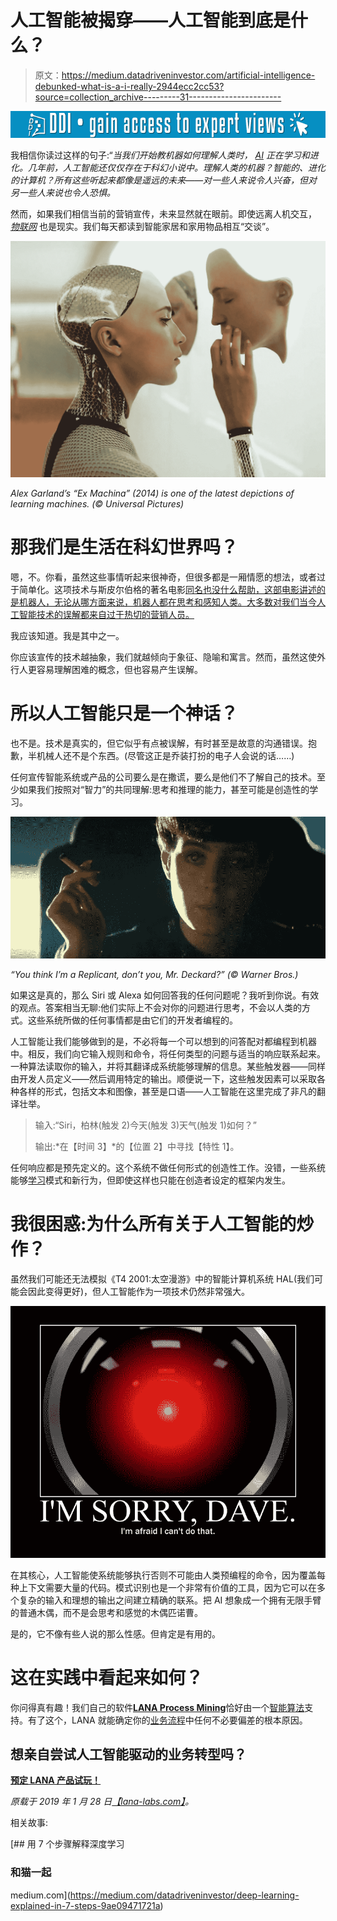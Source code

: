 # 人工智能被揭穿——人工智能到底是什么？

> 原文：<https://medium.datadriveninvestor.com/artificial-intelligence-debunked-what-is-a-i-really-2944ecc2cc53?source=collection_archive---------31----------------------->

[![](img/69221992aef8a7719fdcb6406e589f9b.png)](http://www.track.datadriveninvestor.com/1B9E)

我相信你读过这样的句子:“*当我们开始教机器如何理解人类时，* [*AI*](https://lana-labs.com/en/glossary/artificial-intelligence/) *正在学习和进化。几年前，人工智能还仅仅存在于科幻小说中。理解人类的机器？智能的、进化的计算机？所有这些听起来都像是遥远的未来——对一些人来说令人兴奋，但对另一些人来说也令人恐惧。*

然而，如果我们相信当前的营销宣传，未来显然就在眼前。即使远离人机交互， [*物联网*](https://lana-labs.com/en/the-internet-of-events-big-data/) 也是现实。我们每天都读到智能家居和家用物品相互“交谈”。

![](img/ee40bec1d6fdfeb34269bedc7e2bcda1.png)

*Alex Garland’s “Ex Machina” (2014) is one of the latest depictions of learning machines. (© Universal Pictures)*

# 那我们是生活在科幻世界吗？

嗯，不。你看，虽然这些事情听起来很神奇，但很多都是一厢情愿的想法，或者过于简单化。这项技术与斯皮尔伯格的著名电影[同名也没什么帮助，这部电影讲述的是机器人，无论从哪方面来说，机器人都在思考和感知人类。大多数对我们当今人工智能技术的误解都来自过于热切的营销人员。](https://www.imdb.com/title/tt0212720/)

我应该知道。我是其中之一。

你应该宣传的技术越抽象，我们就越倾向于象征、隐喻和寓言。然而，虽然这使外行人更容易理解困难的概念，但也容易产生误解。

# 所以人工智能只是一个神话？

也不是。技术是真实的，但它似乎有点被误解，有时甚至是故意的沟通错误。抱歉，半机械人还不是个东西。(尽管这正是乔装打扮的电子人会说的话……)

任何宣传智能系统或产品的公司要么是在撒谎，要么是他们不了解自己的技术。至少如果我们按照对“智力”的共同理解:思考和推理的能力，甚至可能是创造性的学习。

![](img/bd72dc3a6b954202dbf8d3e1b051e078.png)

*“You think I’m a Replicant, don’t you, Mr. Deckard?” (© Warner Bros.)*

如果这是真的，那么 Siri 或 Alexa 如何回答我的任何问题呢？我听到你说。有效的观点。答案相当无聊:他们实际上不会对你的问题进行思考，不会以人类的方式。这些系统所做的任何事情都是由它们的开发者编程的。

人工智能让我们能够做到的是，不必将每一个可以想到的问答配对都编程到机器中。相反，我们向它输入规则和命令，将任何类型的问题与适当的响应联系起来。一种算法读取你的输入，并将其翻译成系统能够理解的信息。某些触发器——同样由开发人员定义——然后调用特定的输出。顺便说一下，这些触发因素可以采取各种各样的形式，包括文本和图像，甚至是口语——人工智能在这里完成了非凡的翻译壮举。

> 输入:“Siri，柏林(触发 2)今天(触发 3)天气(触发 1)如何？”
> 
> 输出:*在【时间 3】*的【位置 2】中寻找【特性 1】。

任何响应都是预先定义的。这个系统不做任何形式的创造性工作。没错，一些系统能够[学习](https://lana-labs.com/en/glossary/machine-learning/)模式和新行为，但即使这样也只能在创造者设定的框架内发生。

# 我很困惑:为什么所有关于人工智能的炒作？

虽然我们可能还无法模拟《T4 2001:太空漫游》中的智能计算机系统 HAL(我们可能会因此变得更好)，但人工智能作为一项技术仍然非常强大。

![](img/bd7d32d31509439f338a8091685a1719.png)

在其核心，人工智能使系统能够执行否则不可能由人类预编程的命令，因为覆盖每种上下文需要大量的代码。模式识别也是一个非常有价值的工具，因为它可以在多个复杂的输入和理想的输出之间建立精确的联系。把 AI 想象成一个拥有无限手臂的普通木偶，而不是会思考和感觉的木偶匹诺曹。

是的，它不像有些人说的那么性感。但肯定是有用的。

# 这在实践中看起来如何？

你问得真有趣！我们自己的软件[**LANA Process Mining**](https://lana-labs.com/en/lana-process-mining/)恰好由一个[智能算法](https://lana-labs.com/en/look-behind-the-curtain-of-process-analysis/)支持。有了这个，LANA 就能确定你的[业务流程](https://lana-labs.com/en/glossary/business-process/)中任何不必要偏差的根本原因。

## 想亲自尝试人工智能驱动的业务转型吗？

[**预定 LANA 产品试玩！**](https://lana-labs.com/en/demo/)

*原载于 2019 年 1 月 28 日*[*【lana-labs.com】*](https://lana-labs.com/en/artificial-intelligence-debunked/)*。*

相关故事:

[](https://medium.com/datadriveninvestor/deep-learning-explained-in-7-steps-9ae09471721a) [## 用 7 个步骤解释深度学习

### 和猫一起

medium.com](https://medium.com/datadriveninvestor/deep-learning-explained-in-7-steps-9ae09471721a)